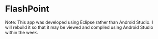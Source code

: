 # FlashPoint

Note: This app was developed using Eclipse rather than Android Studio. I will rebuild it so that it may be viewed and compiled using Android Studio within the week.
